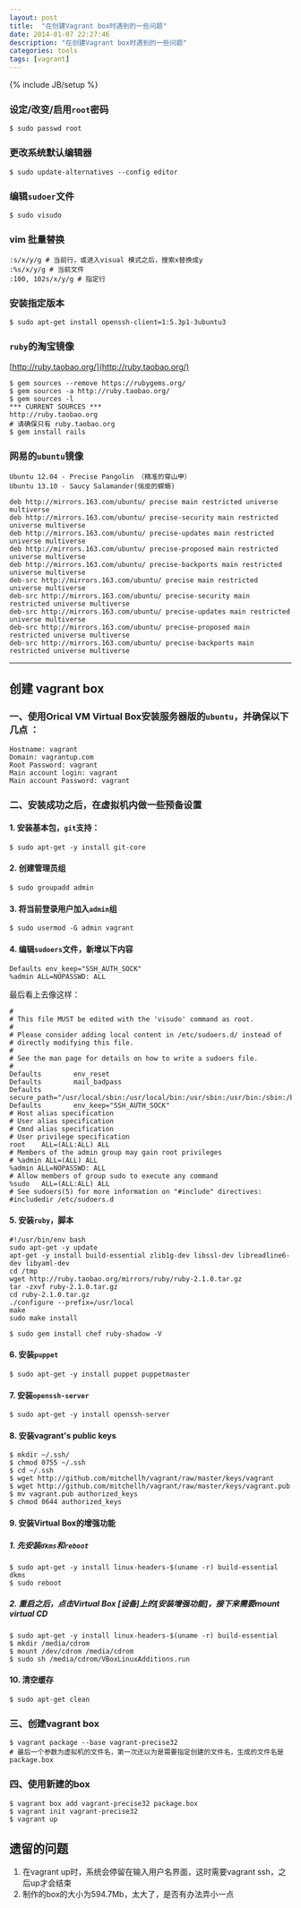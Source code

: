 ```yaml
---
layout: post
title:  "在创建Vagrant box时遇到的一些问题"
date: 2014-01-07 22:27:46
description: "在创建Vagrant box时遇到的一些问题"
categories: tools
tags: [vagrant]
---
```

{% include JB/setup %}

### 设定/改变/启用`root`密码

```
$ sudo passwd root
```

### 更改系统默认编辑器

```
$ sudo update-alternatives --config editor
```

### 编辑`sudoer`文件

```
$ sudo visudo
```

### vim 批量替换

```
:s/x/y/g # 当前行，或进入visual 模式之后，搜索x替换成y
:%s/x/y/g # 当前文件
:100, 102s/x/y/g # 指定行
```

### 安装指定版本

```
$ sudo apt-get install openssh-client=1:5.3p1-3ubuntu3
```

### `ruby`的淘宝镜像
[http://ruby.taobao.org/](http://ruby.taobao.org/)

```
$ gem sources --remove https://rubygems.org/
$ gem sources -a http://ruby.taobao.org/
$ gem sources -l
*** CURRENT SOURCES ***
http://ruby.taobao.org
# 请确保只有 ruby.taobao.org
$ gem install rails
```

### 网易的`ubuntu`镜像

```
Ubuntu 12.04 - Precise Pangolin （精准的穿山甲）
Ubuntu 13.10 - Saucy Salamander(俏皮的蝾螈)
```

```
deb http://mirrors.163.com/ubuntu/ precise main restricted universe multiverse
deb http://mirrors.163.com/ubuntu/ precise-security main restricted universe multiverse
deb http://mirrors.163.com/ubuntu/ precise-updates main restricted universe multiverse
deb http://mirrors.163.com/ubuntu/ precise-proposed main restricted universe multiverse
deb http://mirrors.163.com/ubuntu/ precise-backports main restricted universe multiverse
deb-src http://mirrors.163.com/ubuntu/ precise main restricted universe multiverse
deb-src http://mirrors.163.com/ubuntu/ precise-security main restricted universe multiverse
deb-src http://mirrors.163.com/ubuntu/ precise-updates main restricted universe multiverse
deb-src http://mirrors.163.com/ubuntu/ precise-proposed main restricted universe multiverse
deb-src http://mirrors.163.com/ubuntu/ precise-backports main restricted universe multiverse
```
***
## 创建 vagrant box

### 一、使用Orical VM Virtual Box安装服务器版的`ubuntu`，并确保以下几点 ：

```
Hostname: vagrant
Domain: vagrantup.com
Root Password: vagrant
Main account login: vagrant
Main account Password: vagrant
```

### 二、安装成功之后，在虚拟机内做一些预备设置

#### 1. 安装基本包，`git`支持：

```
$ sudo apt-get -y install git-core
```

#### 2. 创建管理员组

```
$ sudo groupadd admin
```

#### 3. 将当前登录用户加入`admin`组

```
$ sudo usermod -G admin vagrant
```

#### 4. 编辑`sudoers`文件，新增以下内容

```
Defaults env_keep="SSH_AUTH_SOCK"
%admin ALL=NOPASSWD: ALL
```

最后看上去像这样：

```
#
# This file MUST be edited with the 'visudo' command as root.
#
# Please consider adding local content in /etc/sudoers.d/ instead of
# directly modifying this file.
#
# See the man page for details on how to write a sudoers file.
#
Defaults        env_reset
Defaults        mail_badpass
Defaults        secure_path="/usr/local/sbin:/usr/local/bin:/usr/sbin:/usr/bin:/sbin:/bin"
Defaults        env_keep="SSH_AUTH_SOCK"
# Host alias specification
# User alias specification
# Cmnd alias specification
# User privilege specification
root    ALL=(ALL:ALL) ALL
# Members of the admin group may gain root privileges
# %admin ALL=(ALL) ALL
%admin ALL=NOPASSWD: ALL
# Allow members of group sudo to execute any command
%sudo   ALL=(ALL:ALL) ALL
# See sudoers(5) for more information on "#include" directives:
#includedir /etc/sudoers.d
```

#### 5. 安装`ruby`，脚本

```
#!/usr/bin/env bash
sudo apt-get -y update
apt-get -y install build-essential zlib1g-dev libssl-dev libreadline6-dev libyaml-dev
cd /tmp
wget http://ruby.taobao.org/mirrors/ruby/ruby-2.1.0.tar.gz
tar -zxvf ruby-2.1.0.tar.gz
cd ruby-2.1.0.tar.gz
./configure --prefix=/usr/local
make
sudo make install
```

```
$ sudo gem install chef ruby-shadow -V
```

#### 6. 安装`puppet`

```
$ sudo apt-get -y install puppet puppetmaster
```

#### 7. 安装`openssh-server`

```
$ sudo apt-get -y install openssh-server
```

#### 8. 安装vagrant's public keys

```
$ mkdir ~/.ssh/
$ chmod 0755 ~/.ssh
$ cd ~/.ssh
$ wget http://github.com/mitchellh/vagrant/raw/master/keys/vagrant
$ wget http://github.com/mitchellh/vagrant/raw/master/keys/vagrant.pub
$ mv vagrant.pub authorized_keys
$ chmod 0644 authorized_keys
```

#### 9. 安装Virtual Box的增强功能

##### 1. 先安装`dkms`和`reboot`

```
$ sudo apt-get -y install linux-headers-$(uname -r) build-essential dkms
$ sudo reboot
```

##### 2. 重启之后，点击Virtual Box [设备]上的[安装增强功能]，接下来需要mount virtual CD

```
$ sudo apt-get -y install linux-headers-$(uname -r) build-essential
$ mkdir /media/cdrom
$ mount /dev/cdrom /media/cdrom
$ sudo sh /media/cdrom/VBoxLinuxAdditions.run
```

#### 10. 清空缓存

```
$ sudo apt-get clean
```


### 三、创建vagrant box

```
$ vagrant package --base vagrant-precise32
# 最后一个参数为虚拟机的文件名，第一次还以为是需要指定创建的文件名，生成的文件名是package.box
```


### 四、使用新建的box

```
$ vagrant box add vagrant-precise32 package.box
$ vagrant init vagrant-precise32
$ vagrant up
```

## 遗留的问题

1. 在vagrant up时，系统会停留在输入用户名界面，这时需要vagrant ssh，之后up才会结束
2. 制作的box的大小为594.7Mb，太大了，是否有办法弄小一点


